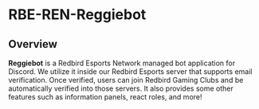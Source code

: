 # RBE-REN-Reggiebot
## Overview
**Reggiebot** is a Redbird Esports Network managed bot application for Discord. We utilize it inside our Redbird Esports server that supports email verification. Once verified, users can join Redbird Gaming Clubs and be automatically verified into those servers. It also provides some other features such as information panels, react roles, and more!
